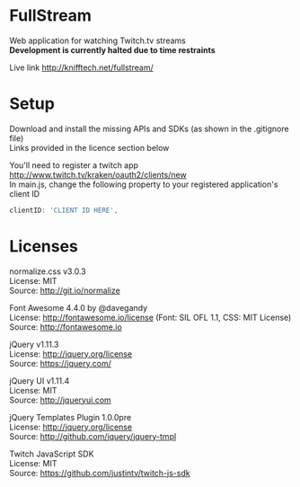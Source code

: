 # FullStream
Web application for watching Twitch.tv streams<br>
**Development is currently halted due to time restraints**

Live link http://knifftech.net/fullstream/

# Setup
Download and install the missing APIs and SDKs (as shown in the .gitignore file)<br>
Links provided in the licence section below

You'll need to register a twitch app http://www.twitch.tv/kraken/oauth2/clients/new<br>
In main.js, change the following property to your registered application's client ID

```javascript
clientID: 'CLIENT ID HERE',
```


# Licenses
normalize.css v3.0.3<br>
License: MIT<br>
Source: http://git.io/normalize

Font Awesome 4.4.0 by @davegandy<br>
License: http://fontawesome.io/license (Font: SIL OFL 1.1, CSS: MIT License)<br>
Source: http://fontawesome.io

jQuery v1.11.3<br>
License: http://jquery.org/license<br>
Source: https://jquery.com/

jQuery UI v1.11.4 <br>
License: MIT<br>
Source: http://jqueryui.com

jQuery Templates Plugin 1.0.0pre<br>
License: http://jquery.org/license<br>
Source: http://github.com/jquery/jquery-tmpl

Twitch JavaScript SDK <br>
License: MIT<br>
Source: https://github.com/justintv/twitch-js-sdk
